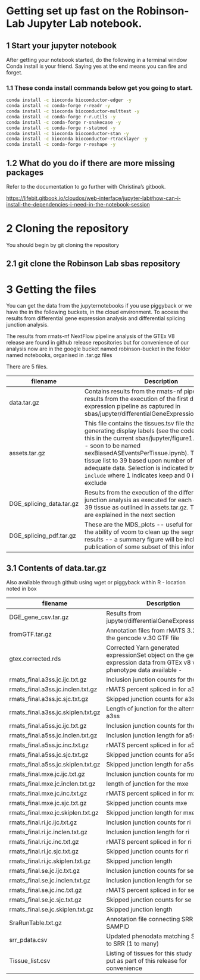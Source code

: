 ﻿# Getting set up fast on the Robinson-Lab Jupyter Lab notebook.

## 1 Start your jupyter notebook

After getting your notebook started, do the following in a terminal window
Conda install is your friend.   Saying yes at the end means you can fire and forget.

### 1.1 These conda install commands below get you going to start. 

```bash
conda install -c bioconda bioconductor-edger -y
conda install -c conda-forge r-readr -y
conda install -c bioconda bioconductor-multtest -y
conda install -c conda-forge r-r.utils -y 
conda install -c conda-forge r-snakecase -y
conda install -c conda-forge r-statmod -y
conda install -c bioconda bioconductor-stan -y
conda install -c bioconda bioconductor-rtracklayer -y
conda install -c conda-forge r-reshape -y
```

## 1.2 What do you do if there are more missing packages

Refer to the documentation to go further with Christina’s gitbook.

https://lifebit.gitbook.io/cloudos/web-interface/jupyter-lab#how-can-i-install-the-dependencies-i-need-in-the-notebook-session

# 2 Cloning the repository

You should begin by git cloning the repository

## 2.1 git clone the Robinson Lab sbas repository


# 3 Getting the files

You can get the data from the jupyternotebooks if you use piggyback or we have the in the following buckets, in the cloud environment.
To access the results from differential gene expression analysis and differential splicing junction analysis.


The results from rmats-nf NextFlow pipeline analysis of the GTEx V8 release are found in github release repositories but for convenience of our analysis now are in the google bucket named robinson-bucket in the folder named notebooks, organised in .tar.gz files


There are 5 files.

| filename | Description  |
| ------------ | ------------- |
| data.tar.gz | Contains results from the rmats-nf pipeline and the results from the execution of the first differential gene expression pipeline as captured in sbas/jupyter/differentialGeneExpressionAnalysis.ipynb |
| assets.tar.gz | This file contains the tissues.tsv file that was used for generating display labels (see the code for how to do this in the current sbas/jupyter/figure1.ipynb notebook - soon to be named sexBiasedASEventsPerTissue.ipynb). This reduces our tissue list to 39 based upon number of samples with adequate data.  Selection is indicated by the column `include` where 1 indicates keep and 0 indicates exclude |
| DGE_splicing_data.tar.gz | Results from the execution of the differential splicing junction analysis as executed for each of the reduced 39 tissue as outlined in assets.tar.gz.   The file details are explained in the next section |
| DGE_splicing_pdf.tar.gz | These are the MDS_plots -- useful for investigating the ability of voom to clean up the segregation of results -- a summary figure will be included in the publication of some subset of this information. |

## 3.1 Contents of data.tar.gz

Also available through github using wget or piggyback within R - location noted in box


| filename | Description  |
| ------------ | ------------- |
| DGE_gene_csv.tar.gz | Results from jupyter/differentialGeneExpression.ipynb |
| fromGTF.tar.gz | Annotation files from rMATS 3.2.5 on the gencode v.30 GTF file |
| gtex.corrected.rds | Corrected Yarn generated expressionSet object on the gene expression data from GTEx v8 with the phenotype data available - |
| rmats_final.a3ss.jc.ijc.txt.gz | Inclusion junction counts for the a3ss |
| rmats_final.a3ss.jc.inclen.txt.gz | rMATS percent spliced in for a3ss |
| rmats_final.a3ss.jc.sjc.txt.gz | Skipped junction counts for a3ss |
| rmats_final.a3ss.jc.skiplen.txt.gz | Length of junction for the alternative a3ss |
| rmats_final.a5ss.jc.ijc.txt.gz | Inclusion junction counts for the a5ss  |
| rmats_final.a5ss.jc.inclen.txt.gz | Inclusion junction length for a5ss |
| rmats_final.a5ss.jc.inc.txt.gz | rMATS percent spliced in for a5ss |
| rmats_final.a5ss.jc.sjc.txt.gz | Skipped junction counts for a5ss |
| rmats_final.a5ss.jc.skiplen.txt.gz | Skipped junction length for a5ss |
| rmats_final.mxe.jc.ijc.txt.gz | Inclusion junction counts for mxe |
| rmats_final.mxe.jc.inclen.txt.gz | length of junction for the mxe |
| rmats_final.mxe.jc.inc.txt.gz | rMATS percent spliced in for mxe |
| rmats_final.mxe.jc.sjc.txt.gz | Skipped junction counts mxe |
| rmats_final.mxe.jc.skiplen.txt.gz | Skipped junction length for mxe |
| rmats_final.ri.jc.ijc.txt.gz | Inclusion junction counts for ri |
| rmats_final.ri.jc.inclen.txt.gz | Inclusion junction length for ri |
| rmats_final.ri.jc.inc.txt.gz | rMATS percent spliced in for ri |
| rmats_final.ri.jc.sjc.txt.gz |  Skipped junction counts for ri |
| rmats_final.ri.jc.skiplen.txt.gz | Skipped junction length |
| rmats_final.se.jc.ijc.txt.gz | Inclusion junction counts for se |
| rmats_final.se.jc.inclen.txt.gz | Inclusion junction length for se |
| rmats_final.se.jc.inc.txt.gz | rMATS percent spliced in for se |
| rmats_final.se.jc.sjc.txt.gz | Skipped junction counts for se |
| rmats_final.se.jc.skiplen.txt.gz | Skipped junction length |
| SraRunTable.txt.gz | Annotation file connecting SRR with SAMPID |
| srr_pdata.csv | Updated phenodata matching SAMPID to SRR (1 to many) |
| Tissue_list.csv | Listing of tissues for this study in assets put as part of this release for convenience |

